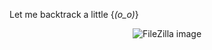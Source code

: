 Let me backtrack a little {_(o_o)_}
<p align="center">
  <img src="https://pbs.twimg.com/profile_images/432585146328690688/6RKkZsvT_400x400.jpeg" alt="FileZilla image"/>
</p>
